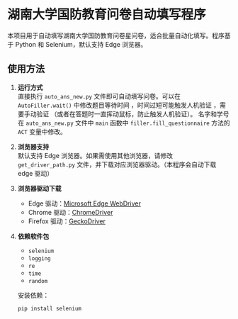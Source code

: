 # 湖南大学国防教育问卷自动填写程序

本项目用于自动填写湖南大学国防教育问卷星问卷，适合批量自动化填写。程序基于 Python 和 Selenium，默认支持 Edge 浏览器。

## 使用方法

1. **运行方式**  
   直接执行 `auto_ans_new.py` 文件即可自动填写问卷。可以在 `AutoFiller.wait()` 中修改题目等待时间 ，时间过短可能触发人机验证
   ，需要手动验证 （或者在答题时一直挥动鼠标，防止触发人机验证）。
   名字和学号在  `auto_ans_new.py` 文件中 `main` 函数中 `filler.fill_questionnaire` 方法的 `ACT` 变量中修改。

2. **浏览器支持**  
   默认支持 Edge 浏览器。如果需使用其他浏览器，请修改 `get_driver_path.py` 文件，并下载对应浏览器驱动。（本程序会自动下载 edge 驱动）

3. **浏览器驱动下载**
    - Edge 驱动：[Microsoft Edge WebDriver](https://developer.microsoft.com/en-us/microsoft-edge/tools/webdriver/)
    - Chrome 驱动：[ChromeDriver](https://chromedriver.chromium.org/downloads)
    - Firefox 驱动：[GeckoDriver](https://github.com/mozilla/geckodriver/releases)

4. **依赖软件包**

    - `selenium`
    - `logging`
    - `re`
    - `time`
    - `random`

   安装依赖：

   ```bash
   pip install selenium